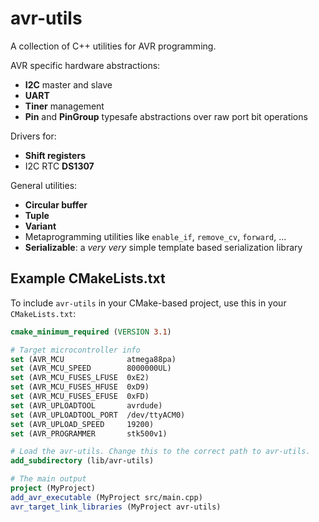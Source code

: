 # avr-utils

A collection of C++ utilities for AVR programming.

AVR specific hardware abstractions:
- **I2C** master and slave
- **UART**
- **Tiner** management
- **Pin** and **PinGroup** typesafe abstractions over raw port bit operations

Drivers for:
- **Shift registers**
- I2C RTC **DS1307**

General utilities:
- **Circular buffer**
- **Tuple**
- **Variant**
- Metaprogramming utilities like `enable_if`, `remove_cv`, `forward`, ...
- **Serializable**: a *very very* simple template based serialization library

## Example CMakeLists.txt

To include `avr-utils` in your CMake-based project, use this in your `CMakeLists.txt`:

```cmake
cmake_minimum_required (VERSION 3.1)

# Target microcontroller info
set (AVR_MCU              atmega88pa)
set (AVR_MCU_SPEED        8000000UL)
set (AVR_MCU_FUSES_LFUSE  0xE2)
set (AVR_MCU_FUSES_HFUSE  0xD9)
set (AVR_MCU_FUSES_EFUSE  0xFD)
set (AVR_UPLOADTOOL       avrdude)
set (AVR_UPLOADTOOL_PORT  /dev/ttyACM0)
set (AVR_UPLOAD_SPEED     19200)
set (AVR_PROGRAMMER       stk500v1)

# Load the avr-utils. Change this to the correct path to avr-utils.
add_subdirectory (lib/avr-utils)

# The main output
project (MyProject)
add_avr_executable (MyProject src/main.cpp)
avr_target_link_libraries (MyProject avr-utils)
```